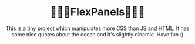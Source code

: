  <!-- Nome do projeto -->
 <h1 align="center">🌊🦈🦑FlexPanels🦑🦈🌊</h1>

 <!-- Descriçao do projeto -->
 <p align="center">This is a tiny project which manipulates more CSS than JS and HTML. It has some nice quotes about the ocean and it's slightly dinamic. Have fun :)</p>
<br>
